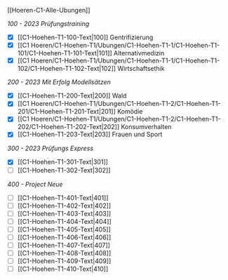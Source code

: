 [[Hoeren-C1-Alle-Ubungen]]

*100 - 2023 Prüfungstraining*
- [x] [[C1-Hoehen-T1-100-Text|100]] Gentrifizierung
- [x] [[C1 Hoeren/C1-Hoehen-T1/Ubungen/C1-Hoehen-T1-1/C1-Hoehen-T1-101/C1-Hoehen-T1-101-Text|101]] Alternativmedizin
- [x] [[C1 Hoeren/C1-Hoehen-T1/Ubungen/C1-Hoehen-T1-1/C1-Hoehen-T1-102/C1-Hoehen-T1-102-Text|102]] Wirtschaftsethik

*200 - 2023 Mit Erfolg Modellsätzen*
- [x] [[C1-Hoehen-T1-200-Text|200]] Wald
- [x] [[C1 Hoeren/C1-Hoehen-T1/Ubungen/C1-Hoehen-T1-2/C1-Hoehen-T1-201/C1-Hoehen-T1-201-Text|201]] Komödie
- [x] [[C1 Hoeren/C1-Hoehen-T1/Ubungen/C1-Hoehen-T1-2/C1-Hoehen-T1-202/C1-Hoehen-T1-202-Text|202]] Konsumverhalten
- [x] [[C1-Hoehen-T1-203-Text|203]] Frauen und Sport

*300 - 2023 Prüfungs Express*
- [x] [[C1-Hoehen-T1-301-Text|301]]
- [ ] [[C1-Hoehen-T1-302-Text|302]]

*400 - Project Neue*
- [ ] [[C1-Hoehen-T1-401-Text|401]]
- [ ] [[C1-Hoehen-T1-402-Text|402]]
- [ ] [[C1-Hoehen-T1-403-Text|403]]
- [ ] [[C1-Hoehen-T1-404-Text|404]]
- [ ] [[C1-Hoehen-T1-405-Text|405]]
- [ ] [[C1-Hoehen-T1-406-Text|406]]
- [ ] [[C1-Hoehen-T1-407-Text|407]]
- [ ] [[C1-Hoehen-T1-408-Text|408]]
- [ ] [[C1-Hoehen-T1-409-Text|409]]
- [ ] [[C1-Hoehen-T1-410-Text|410]]